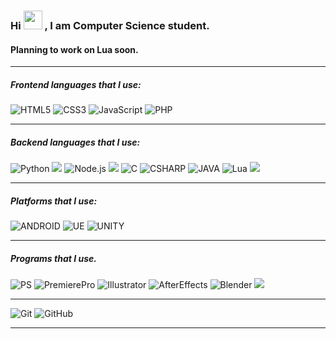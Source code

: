 ### Hi <img src="https://media.tenor.com/SNL9_xhZl9oAAAAi/waving-hand-joypixels.gif" width="30px"> , I am Computer Science student.
#### Planning to work on Lua soon.
<hr/>

##### Frontend languages that I use:
![HTML5](https://img.shields.io/badge/-HTML5-222222?style=flat&logo=html5)
![CSS3](https://img.shields.io/badge/-CSS3-222222?style=flat&logo=css3)
![JavaScript](https://img.shields.io/badge/-JavaScript-222222?style=flat&logo=javascript)
![PHP](https://img.shields.io/badge/-PHP-222222?style=flat&logo=php)
<hr/>

##### Backend languages that I use:
![Python](https://img.shields.io/badge/-Python-222222?style=flat&logo=python) ![](https://img.shields.io/badge/-Currently%20learning.-green)
![Node.js](https://img.shields.io/badge/-Node.js-222222?style=flat&logo=node.js)   ![](https://img.shields.io/badge/-Planning%20to%20learn%20soon.-lightgrey)
![C](https://img.shields.io/badge/-C-222222?style=flat&logo=c)
![CSHARP](https://img.shields.io/badge/-C%20Sharp-222222?style=flat&logo=csharp)
![JAVA](https://img.shields.io/badge/-Java-222222?style=flat&logo=java)
![Lua](https://img.shields.io/badge/-Lua-222222?style=flat&logo=lua)   ![](https://img.shields.io/badge/-Planning%20to%20learn%20soon.-lightgrey)
<hr/>

##### Platforms that I use:
![ANDROID](https://img.shields.io/badge/-Android-222222?style=flat&logo=android)
![UE](https://img.shields.io/badge/-Unreal%20Engine-222222?style=flat&logo=unrealengine)
![UNITY](https://img.shields.io/badge/-Unity-222222?style=flat&logo=unity)
<hr/>

##### Programs that I use.
![PS](https://img.shields.io/badge/-Photoshop-222222?style=flat&logo=adobephotoshop)
![PremierePro](https://img.shields.io/badge/-Premiere%20Pro-222222?style=flat&logo=adobepremierepro)
![Illustrator](https://img.shields.io/badge/-Illustrator-222222?style=flat&logo=adobeillustrator)
![AfterEffects](https://img.shields.io/badge/-After%20Effects-222222?style=flat&logo=adobeaftereffects)
![Blender](https://img.shields.io/badge/-Blender-222222?style=flat&logo=blender) ![](https://img.shields.io/badge/-Currently%20learning.-green)
<hr/>

![Git](https://img.shields.io/badge/-Git-222222?style=flat&logo=git&logoColor=F05032)
![GitHub](https://img.shields.io/badge/-GitHub-222222?style=flat&logo=github&logoColor=181717)<hr/>
